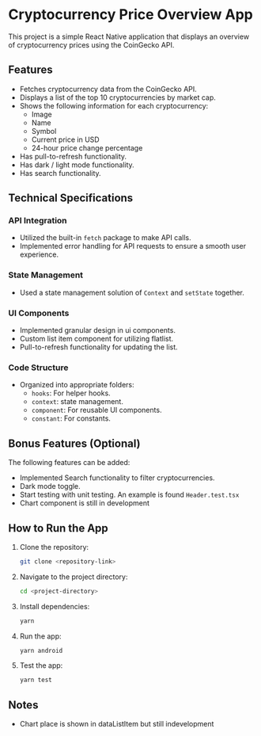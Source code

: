 # Cryptocurrency Price Overview App

This project is a simple React Native application that displays an overview of cryptocurrency prices using the CoinGecko API.

## Features

- Fetches cryptocurrency data from the CoinGecko API.
- Displays a list of the top 10 cryptocurrencies by market cap.
- Shows the following information for each cryptocurrency:
  - Image
  - Name
  - Symbol
  - Current price in USD
  - 24-hour price change percentage
- Has pull-to-refresh functionality.
- Has dark / light mode functionality.
- Has search functionality.

## Technical Specifications

### API Integration

- Utilized the built-in `fetch` package to make API calls.
- Implemented error handling for API requests to ensure a smooth user experience.

### State Management

- Used a state management solution of `Context` and `setState` together.

### UI Components

- Implemented granular design in ui components.
- Custom list item component for utilizing flatlist.
- Pull-to-refresh functionality for updating the list.

### Code Structure

- Organized into appropriate folders:
  - `hooks`: For helper hooks.
  - `context`: state management.
  - `component`: For reusable UI components.
  - `constant`: For constants.

## Bonus Features (Optional)

The following features can be added:

- Implemented Search functionality to filter cryptocurrencies.
- Dark mode toggle.
- Start testing with unit testing. An example is found `Header.test.tsx`
- Chart component is still in development

## How to Run the App

1. Clone the repository:

   ```bash
   git clone <repository-link>
   ```

2. Navigate to the project directory:

   ```bash
   cd <project-directory>
   ```

3. Install dependencies:

   ```bash
   yarn
   ```

4. Run the app:

   ```bash
   yarn android
   ```

5. Test the app:
   ```bash
   yarn test
   ```

## Notes

- Chart place is shown in dataListItem but still indevelopment
